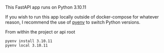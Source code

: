 This FastAPI app runs on Python 3.10.11

If you wish to run this app locally outside of docker-compose for whatever reason, I recommend the use of [pyenv](https://github.com/pyenv/pyenv) to switch Python versions.

From within the project or api root
```
pyenv install 3.10.11
pyenv local 3.10.11
```
